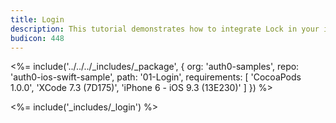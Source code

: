 ```yaml
---
title: Login
description: This tutorial demonstrates how to integrate Lock in your iOS Swift project in order to present a login screen.
budicon: 448
---
```


<%= include('../../../_includes/_package', {
  org: 'auth0-samples',
  repo: 'auth0-ios-swift-sample',
  path: '01-Login',
  requirements: [
    'CocoaPods 1.0.0',
    'XCode 7.3 (7D175)',
    'iPhone 6 - iOS 9.3 (13E230)'
  ]
}) %>

<%= include('_includes/_login') %>

